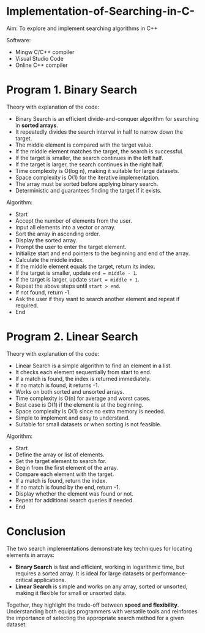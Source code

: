 # Implementation-of-Searching-in-C-

Aim: To explore and implement searching algorithms in C++

Software:  
- Mingw C/C++ compiler  
- Visual Studio Code  
- Online C++ compiler

# Program 1. Binary Search
Theory with explanation of the code:

- Binary Search is an efficient divide-and-conquer algorithm for searching in **sorted arrays**.  
- It repeatedly divides the search interval in half to narrow down the target.  
- The middle element is compared with the target value.  
- If the middle element matches the target, the search is successful.  
- If the target is smaller, the search continues in the left half.  
- If the target is larger, the search continues in the right half.  
- Time complexity is O(log n), making it suitable for large datasets.  
- Space complexity is O(1) for the iterative implementation.  
- The array must be sorted before applying binary search.  
- Deterministic and guarantees finding the target if it exists.

Algorithm:  
- Start  
- Accept the number of elements from the user.  
- Input all elements into a vector or array.  
- Sort the array in ascending order.  
- Display the sorted array.  
- Prompt the user to enter the target element.  
- Initialize start and end pointers to the beginning and end of the array.  
- Calculate the middle index.  
- If the middle element equals the target, return its index.  
- If the target is smaller, update `end = middle - 1`.  
- If the target is larger, update `start = middle + 1`.  
- Repeat the above steps until `start > end`.  
- If not found, return -1.  
- Ask the user if they want to search another element and repeat if required.  
- End  

# Program 2. Linear Search
Theory with explanation of the code:

- Linear Search is a simple algorithm to find an element in a list.  
- It checks each element sequentially from start to end.  
- If a match is found, the index is returned immediately.  
- If no match is found, it returns -1.  
- Works on both sorted and unsorted arrays.  
- Time complexity is O(n) for average and worst cases.  
- Best case is O(1) if the element is at the beginning.  
- Space complexity is O(1) since no extra memory is needed.  
- Simple to implement and easy to understand.  
- Suitable for small datasets or when sorting is not feasible.

Algorithm:  
- Start  
- Define the array or list of elements.  
- Set the target element to search for.  
- Begin from the first element of the array.  
- Compare each element with the target.  
- If a match is found, return the index.  
- If no match is found by the end, return -1.  
- Display whether the element was found or not.  
- Repeat for additional search queries if needed.  
- End  

# Conclusion
The two search implementations demonstrate key techniques for locating elements in arrays:  

- **Binary Search** is fast and efficient, working in logarithmic time, but requires a sorted array. It is ideal for large datasets or performance-critical applications.  
- **Linear Search** is simple and works on any array, sorted or unsorted, making it flexible for small or unsorted data.  

Together, they highlight the trade-off between **speed and flexibility**. Understanding both equips programmers with versatile tools and reinforces the importance of selecting the appropriate search method for a given dataset.
